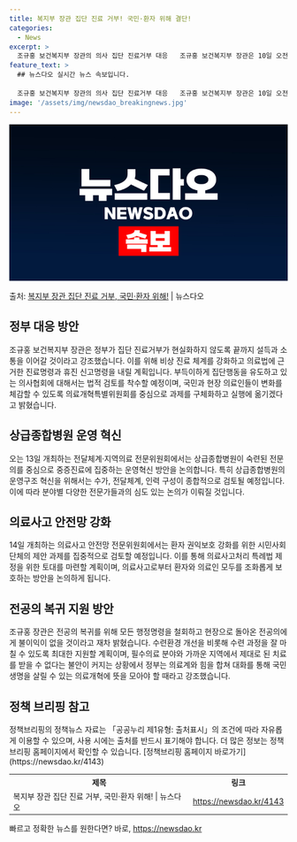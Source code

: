 ```yaml
---
title: 복지부 장관 집단 진료 거부! 국민·환자 위해 결단!
categories:
  - News
excerpt: >
  조규홍 보건복지부 장관의 의사 집단 진료거부 대응   조규홍 보건복지부 장관은 10일 오전 정부세종청사 보건…
feature_text: >
  ## 뉴스다오 실시간 뉴스 속보입니다.

  조규홍 보건복지부 장관의 의사 집단 진료거부 대응   조규홍 보건복지부 장관은 10일 오전 정부세종청사 보건…
image: '/assets/img/newsdao_breakingnews.jpg'
---
```


![뉴스다오 속보](/assets/img/newsdao_breakingnews.jpg)

<p>출처: <a href="https://newsdao.kr/4143" rel="dofollow">복지부 장관 집단 진료 거부, 국민·환자 위해!</a> | 뉴스다오</p>

<h2 data-ke-size="size26">정부 대응 방안</h2>
<p data-ke-size="size16">조규홍 보건복지부 장관은 정부가 집단 진료거부가 현실화하지 않도록 끝까지 설득과 소통을 이어갈 것이라고 강조했습니다. 이를 위해 비상 진료 체계를 강화하고 의료법에 근거한 진료명령과 휴진 신고명령을 내릴 계획입니다. 부득이하게 집단행동을 유도하고 있는 의사협회에 대해서는 법적 검토를 착수할 예정이며, 국민과 현장 의료인들이 변화를 체감할 수 있도록 의료개혁특별위원회를 중심으로 과제를 구체화하고 실행에 옮기겠다고 밝혔습니다.</p>

<h2 data-ke-size="size26">상급종합병원 운영 혁신</h2>
<p data-ke-size="size16">오는 13일 개최하는 전달체계·지역의료 전문위원회에서는 상급종합병원이 숙련된 전문의를 중심으로 중증진료에 집중하는 운영혁신 방안을 논의합니다. 특히 상급종합병원의 운영구조 혁신을 위해서는 수가, 전달체계, 인력 구성이 종합적으로 검토될 예정입니다. 이에 따라 분야별 다양한 전문가들과의 심도 있는 논의가 이뤄질 것입니다.</p>

<h2 data-ke-size="size26">의료사고 안전망 강화</h2>
<p data-ke-size="size16">14일 개최하는 의료사고 안전망 전문위원회에서는 환자 권익보호 강화를 위한 시민사회단체의 제안 과제를 집중적으로 검토할 예정입니다. 이를 통해 의료사고처리 특례법 제정을 위한 토대를 마련할 계획이며, 의료사고로부터 환자와 의료인 모두를 조화롭게 보호하는 방안을 논의하게 됩니다.</p>

<h2 data-ke-size="size26">전공의 복귀 지원 방안</h2>
<p data-ke-size="size16">조규홍 장관은 전공의 복귀를 위해 모든 행정명령을 철회하고 현장으로 돌아온 전공의에게 불이익이 없을 것이라고 재차 밝혔습니다. 수련환경 개선을 비롯해 수련 과정을 잘 마칠 수 있도록 최대한 지원할 계획이며, 필수의료 분야와 가까운 지역에서 제대로 된 치료를 받을 수 없다는 불안이 커지는 상황에서 정부는 의료계와 힘을 합쳐 대화를 통해 국민 생명을 살릴 수 있는 의료개혁에 뜻을 모아야 할 때라고 강조했습니다.</p>

<h2 data-ke-size="size26">정책 브리핑 참고</h2>
<p data-ke-size="size16">정책브리핑의 정책뉴스 자료는 「공공누리 제1유형: 출처표시」의 조건에 따라 자유롭게 이용할 수 있으며, 사용 시에는 출처를 반드시 표기해야 합니다. 더 많은 정보는 정책브리핑 홈페이지에서 확인할 수 있습니다. [정책브리핑 홈페이지 바로가기](https://newsdao.kr/4143)</p>

<table>
	<tr>
		<th>제목</th>
		<th>링크</th>
	</tr>
	<tr>
		<td>복지부 장관 집단 진료 거부, 국민·환자 위해! | 뉴스다오</td>
		<td><a href="https://newsdao.kr/4143">https://newsdao.kr/4143</a></td>
	</tr>
</table> 

빠르고 정확한 뉴스를 원한다면? 바로, <a href="https://newsdao.kr" rel="dofollow">https://newsdao.kr</a>



